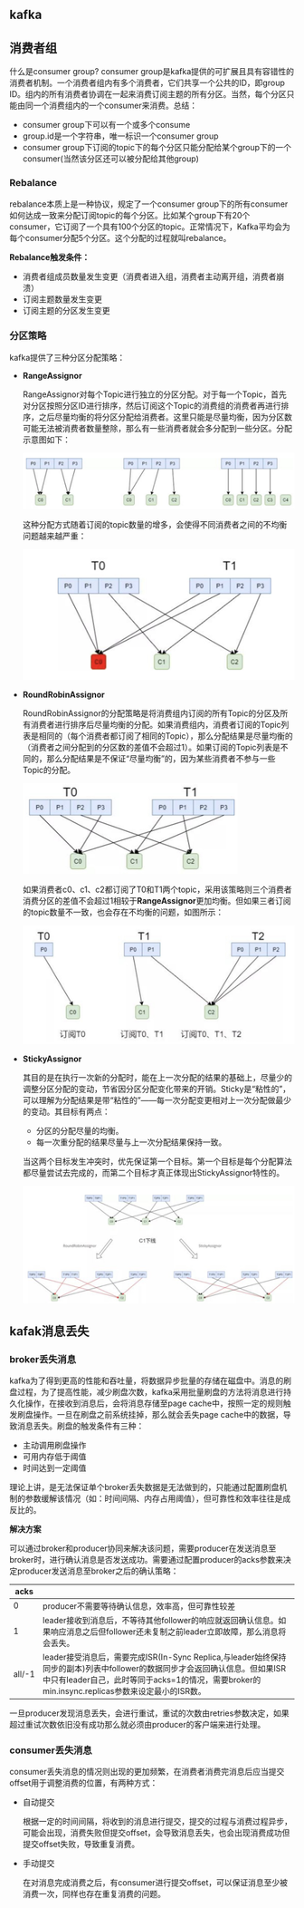 ## kafka 

## 消费者组

什么是consumer group? consumer group是kafka提供的可扩展且具有容错性的消费者机制。一个消费者组内有多个消费者，它们共享一个公共的ID，即group ID。组内的所有消费者协调在一起来消费订阅主题的所有分区。当然，每个分区只能由同一个消费组内的一个consumer来消费。总结：

- consumer group下可以有一个或多个consume
- group.id是一个字符串，唯一标识一个consumer group
- consumer group下订阅的topic下的每个分区只能分配给某个group下的一个consumer(当然该分区还可以被分配给其他group)

### **Rebalance**

rebalance本质上是一种协议，规定了一个consumer group下的所有consumer如何达成一致来分配订阅topic的每个分区。比如某个group下有20个consumer，它订阅了一个具有100个分区的topic。正常情况下，Kafka平均会为每个consumer分配5个分区。这个分配的过程就叫rebalance。

**Rebalance触发条件：**

* 消费者组成员数量发生变更（消费者进入组，消费者主动离开组，消费者崩溃）
* 订阅主题数量发生变更
* 订阅主题的分区发生变更

### 分区策略

kafka提供了三种分区分配策略：

* **RangeAssignor**

  RangeAssignor对每个Topic进行独立的分区分配。对于每一个Topic，首先对分区按照分区ID进行排序，然后订阅这个Topic的消费组的消费者再进行排序，之后尽量均衡的将分区分配给消费者。这里只能是尽量均衡，因为分区数可能无法被消费者数量整除，那么有一些消费者就会多分配到一些分区。分配示意图如下：

  ![image-20211124005929269](kafka.assets/image-20211124005929269.png)

  这种分配方式随着订阅的topic数量的增多，会使得不同消费者之间的不均衡问题越来越严重：

  <img src="kafka.assets/image-20211124010045823.png" alt="image-20211124010045823" style="zoom:50%;" />

* **RoundRobinAssignor**

  RoundRobinAssignor的分配策略是将消费组内订阅的所有Topic的分区及所有消费者进行排序后尽量均衡的分配。如果消费组内，消费者订阅的Topic列表是相同的（每个消费者都订阅了相同的Topic），那么分配结果是尽量均衡的（消费者之间分配到的分区数的差值不会超过1）。如果订阅的Topic列表是不同的，那么分配结果是不保证“尽量均衡”的，因为某些消费者不参与一些Topic的分配。

  <img src="kafka.assets/image-20211124010303228.png" alt="image-20211124010303228" style="zoom:50%;" />

  如果消费者c0、c1、c2都订阅了T0和T1两个topic，采用该策略则三个消费者消费分区的差值不会超过1相较于**RangeAssignor**更加均衡。但如果三者订阅的topic数量不一致，也会存在不均衡的问题，如图所示：

  <img src="kafka.assets/image-20211124010918178.png" alt="image-20211124010918178" style="zoom:50%;" />

* **StickyAssignor**

  其目的是在执行一次新的分配时，能在上一次分配的结果的基础上，尽量少的调整分区分配的变动，节省因分区分配变化带来的开销。Sticky是“粘性的”，可以理解为分配结果是带“粘性的”——每一次分配变更相对上一次分配做最少的变动。其目标有两点：

  - 分区的分配尽量的均衡。
  - 每一次重分配的结果尽量与上一次分配结果保持一致。

  当这两个目标发生冲突时，优先保证第一个目标。第一个目标是每个分配算法都尽量尝试去完成的，而第二个目标才真正体现出StickyAssignor特性的。

  ![image-20211124011802295](kafka.assets/image-20211124011802295.png)


## kafak消息丢失

### broker丢失消息

kafka为了得到更高的性能和吞吐量，将数据异步批量的存储在磁盘中。消息的刷盘过程，为了提高性能，减少刷盘次数，kafka采用批量刷盘的方法将消息进行持久化操作，在接收到消息后，会将消息存储至page cache中，按照一定的规则触发刷盘操作。一旦在刷盘之前系统挂掉，那么就会丢失page cache中的数据，导致消息丢失。刷盘的触发条件有三种：

* 主动调用刷盘操作
* 可用内存低于阈值
* 时间达到一定阈值

理论上讲，是无法保证单个broker丢失数据是无法做到的，只能通过配置刷盘机制的参数缓解该情况（如：时间间隔、内存占用阈值），但可靠性和效率往往是成反比的。

**解决方案**

可以通过broker和producer协同来解决该问题，需要producer在发送消息至broker时，进行确认消息是否发送成功。需要通过配置producer的acks参数来决定producer发送消息至broker之后的确认策略：

| acks |                                                  |
| ---- | ------------------------------------------------ |
| 0    | producer不需要等待确认信息，效率高，但可靠性较差 |
|1|leader接收到消息后，不等待其他follower的响应就返回确认信息。如果响应消息之后但follower还未复制之前leader立即故障，那么消息将会丢失。|
|all/-1|leader接受消息后，需要完成ISR(In-Sync Replica,与leader始终保持同步的副本)列表中follower的数据同步才会返回确认信息。但如果ISR中只有leader自己，此时等同于acks=1的情况，需要broker的min.insync.replicas参数来设定最小的ISR数。|

一旦producer发现消息丢失，会进行重试，重试的次数由retries参数决定，如果超过重试次数依旧没有成功那么就必须由producer的客户端来进行处理。

### consumer丢失消息

consumer丢失消息的情况则出现的更加频繁，在消费者消费完消息后应当提交offset用于调整消费的位置，有两种方式：

* 自动提交

  根据一定的时间间隔，将收到的消息进行提交，提交的过程与消费过程异步，可能会出现，消费失败但提交offset，会导致消息丢失，也会出现消费成功但提交offset失败，导致重复消费。

* 手动提交

  在对消息完成消费之后，有consumer进行提交offset，可以保证消息至少被消费一次，同样也存在重复消费的问题。